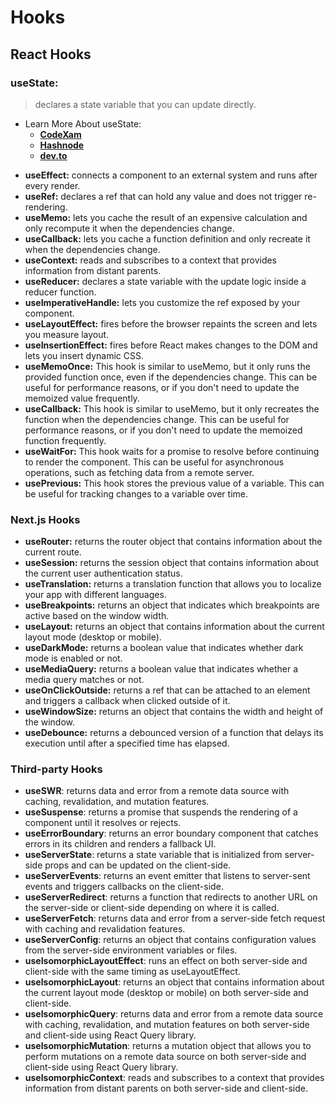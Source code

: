 # Hooks

## **React Hooks**

### **useState:** 
> declares a state variable that you can update directly.
  
- Learn More About useState:
   - [**CodeXam**](https://codexam.vercel.app/docs/Hooks/React/useState)
   - [**Hashnode**](https://codexam.hashnode.dev/mastering-usestate-a-guide-for-beginners)
   - [**dev.to**](https://dev.to/codexam/mastering-usestate-a-guide-for-beginners-2h30)
* **useEffect:** connects a component to an external system and runs after every render.
* **useRef:** declares a ref that can hold any value and does not trigger re-rendering.
* **useMemo:** lets you cache the result of an expensive calculation and only recompute it when the dependencies change.
* **useCallback:** lets you cache a function definition and only recreate it when the dependencies change.
* **useContext:** reads and subscribes to a context that provides information from distant parents.
* **useReducer:** declares a state variable with the update logic inside a reducer function.
* **useImperativeHandle:** lets you customize the ref exposed by your component.
* **useLayoutEffect:** fires before the browser repaints the screen and lets you measure layout.
* **useInsertionEffect:** fires before React makes changes to the DOM and lets you insert dynamic CSS.
* **useMemoOnce:** This hook is similar to useMemo, but it only runs the provided function once, even if the dependencies change. This can be useful for performance reasons, or if you don't need to update the memoized value frequently.
* **useCallback:** This hook is similar to useMemo, but it only recreates the function when the dependencies change. This can be useful for performance reasons, or if you don't need to update the memoized function frequently.
* **useWaitFor:** This hook waits for a promise to resolve before continuing to render the component. This can be useful for asynchronous operations, such as fetching data from a remote server.
* **usePrevious:** This hook stores the previous value of a variable. This can be useful for tracking changes to a variable over time.

### **Next.js Hooks**
* **useRouter:** returns the router object that contains information about the current route.
* **useSession:** returns the session object that contains information about the current user authentication status.
* **useTranslation:** returns a translation function that allows you to localize your app with different languages.
* **useBreakpoints:** returns an object that indicates which breakpoints are active based on the window width.
* **useLayout:** returns an object that contains information about the current layout mode (desktop or mobile).
* **useDarkMode:** returns a boolean value that indicates whether dark mode is enabled or not.
* **useMediaQuery:** returns a boolean value that indicates whether a media query matches or not.
* **useOnClickOutside:** returns a ref that can be attached to an element and triggers a callback when clicked outside of it.
* **useWindowSize:** returns an object that contains the width and height of the window.
* **useDebounce:** returns a debounced version of a function that delays its execution until after a specified time has elapsed.
### **Third-party Hooks**

* **useSWR**: returns data and error from a remote data source with caching, revalidation, and mutation features.
* **useSuspense**: returns a promise that suspends the rendering of a component until it resolves or rejects.
* **useErrorBoundary**: returns an error boundary component that catches errors in its children and renders a fallback UI.
* **useServerState**: returns a state variable that is initialized from server-side props and can be updated on the client-side.
* **useServerEvents**: returns an event emitter that listens to server-sent events and triggers callbacks on the client-side.
* **useServerRedirect**: returns a function that redirects to another URL on the server-side or client-side depending on where it is called.
* **useServerFetch**: returns data and error from a server-side fetch request with caching and revalidation features.
* **useServerConfig**: returns an object that contains configuration values from the server-side environment variables or files.
* **useIsomorphicLayoutEffect**: runs an effect on both server-side and client-side with the same timing as useLayoutEffect.
* **useIsomorphicLayout**: returns an object that contains information about the current layout mode (desktop or mobile) on both server-side and client-side.
* **useIsomorphicQuery**: returns data and error from a remote data source with caching, revalidation, and mutation features on both server-side and client-side using React Query library.
* **useIsomorphicMutation**: returns a mutation object that allows you to perform mutations on a remote data source on both server-side and client-side using React Query library.
* **useIsomorphicContext**: reads and subscribes to a context that provides information from distant parents on both server-side and client-side.
